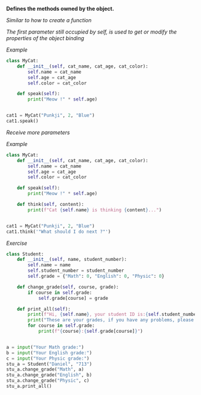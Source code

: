 **Defines the methods owned by the object.**

*Similar to how to create a function*

*The first parameter still occupied by self, is used to get or modify the properties of the object binding*

*Example*

```python
class MyCat:
    def __init__(self, cat_name, cat_age, cat_color):
        self.name = cat_name
        self.age = cat_age
        self.color = cat_color

    def speak(self):
        print("Meow !" * self.age)


cat1 = MyCat("Punkji", 2, "Blue")
cat1.speak()
```

*Receive more parameters*

*Example*

```python
class MyCat:
    def __init__(self, cat_name, cat_age, cat_color):
        self.name = cat_name
        self.age = cat_age
        self.color = cat_color

    def speak(self):
        print("Meow !" * self.age)

    def think(self, content):
        print(f"Cat {self.name} is thinking {content}...")


cat1 = MyCat("Punkji", 2, "Blue")
cat1.think('"What should I do next ?"')
```

*Exercise*

```python
class Student:
    def __init__(self, name, student_number):
        self.name = name
        self.student_number = student_number
        self.grade = {"Math": 0, "English": 0, "Physic": 0}

    def change_grade(self, course, grade):
        if course in self.grade:
            self.grade[course] = grade

    def print_all(self):
        print(f"Hi, {self.name}, your student ID is:{self.student_number}, searching...")
        print("These are your grades, if you have any problems, please contact us.")
        for course in self.grade:
            print(f"{course}:{self.grade[course]}")


a = input("Your Math grade:")
b = input("Your English grade:")
c = input("Your Physic grade:")
stu_a = Student("Daniel", "713")
stu_a.change_grade("Math", a)
stu_a.change_grade("English", b)
stu_a.change_grade("Physic", c)
stu_a.print_all()
```

